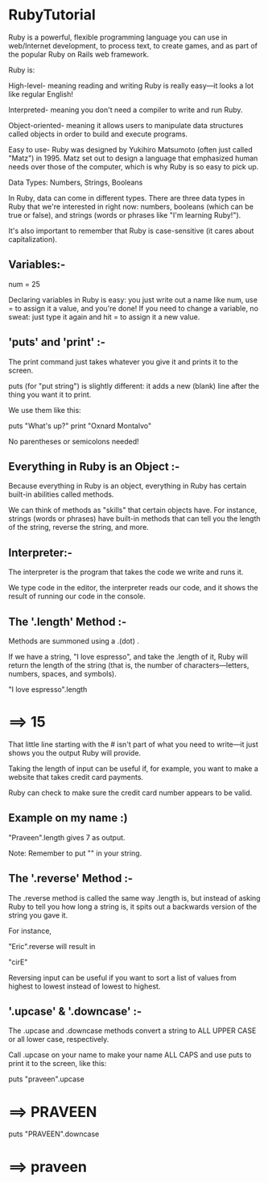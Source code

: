 RubyTutorial
============

Ruby is a powerful, flexible programming language you can use in web/Internet development, to process text, to create games, and as part of the popular Ruby on Rails web framework. 

Ruby is:

High-level- meaning reading and writing Ruby is really easy—it looks a lot like regular English!

Interpreted- meaning you don't need a compiler to write and run Ruby.

Object-oriented- meaning it allows users to manipulate data structures called objects in order to build and execute programs.

Easy to use- Ruby was designed by Yukihiro Matsumoto (often just called "Matz") in 1995. Matz set out to design a language that emphasized human needs over those of the computer, which is why Ruby is so easy to pick up.

Data Types: Numbers, Strings, Booleans

In Ruby, data can come in different types. There are three data types in Ruby that we're interested in right now: numbers, booleans (which can be true or false), and strings (words or phrases like "I'm learning Ruby!").

It's also important to remember that Ruby is case-sensitive (it cares about capitalization).


Variables:-
-------------

num = 25

Declaring variables in Ruby is easy: you just write out a name like num, use = to assign it a value, and you're done! If you need to change a variable, no sweat: just type it again and hit = to assign it a new value.

'puts' and 'print' :-
----------------------

The print command just takes whatever you give it and prints it to the screen. 

puts (for "put string") is slightly different: it adds a new (blank) line after the thing you want it to print. 

We use them like this:

puts "What's up?"
print "Oxnard Montalvo"

No parentheses or semicolons needed!


Everything in Ruby is an Object :-
------------------------------------

Because everything in Ruby is an object, everything in Ruby has certain built-in abilities called methods. 

We can think of methods as "skills" that certain objects have. For instance, strings (words or phrases) have built-in methods that can tell you the length of the string, reverse the string, and more.

Interpreter:-
--------------

The interpreter is the program that takes the code we write and runs it. 

We type code in the editor, the interpreter reads our code, and it shows the result of running our code in the console.


The '.length' Method :-
------------------------

Methods are summoned using a .(dot) . 

If we have a string, "I love espresso", and take the .length of it, Ruby will return the length of the string (that is, the number of characters—letters, numbers, spaces, and symbols).

"I love espresso".length
  # ==> 15 

That little line starting with the # isn't part of what you need to write—it just shows you the output Ruby will provide.

Taking the length of input can be useful if, for example, you want to make a website that takes credit card payments. 

Ruby can check to make sure the credit card number appears to be valid.

Example on my name :)
-----------------------

"Praveen".length gives 7 as output.

Note: Remember to put "" in your string.



The '.reverse' Method :-
--------------------------

The .reverse method is called the same way .length is, but instead of asking Ruby to tell you how long a string is, it spits out a backwards version of the string you gave it. 

For instance,

"Eric".reverse
will result in

"cirE"

Reversing input can be useful if you want to sort a list of values from highest to lowest instead of lowest to highest. 



'.upcase' & '.downcase' :-
----------------------------

The .upcase and .downcase methods convert a string to ALL UPPER CASE or all lower case, respectively.

Call .upcase on your name to make your name ALL CAPS and use puts to print it to the screen, like this:

puts "praveen".upcase
  # ==> PRAVEEN

puts "PRAVEEN".downcase
  #  ==> praveen
